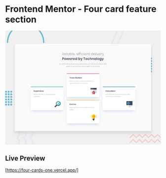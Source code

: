 # Frontend Mentor - Four card feature section

![Design preview for the Four card feature section coding challenge](./design/desktop-preview.jpg)

## Live Preview

[https://four-cards-one.vercel.app/]
